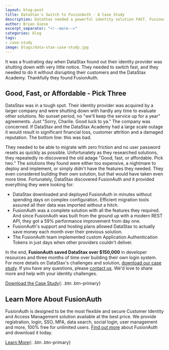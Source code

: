```yaml
---
layout: blog-post
title: DataStax's Switch to FusionAuth - A Case Study
description: DataStax needed a powerful identity solution FAST. FusionAuth was there to help.
author: Bryan Giese
excerpt_separator: "<!--more-->"
categories: blog
tags:
- case-study
image: blogs/data-stax-case-study.jpg
---
```


It was a frustrating day when DataStax found out their identity provider was shutting down with very little notice. They needed to switch fast, and they needed to do it without disrupting their customers and the DataStax Academy. Thankfully they found FusionAuth.

<!--more-->

## Good, Fast, or Affordable - Pick Three

DataStax was in a tough spot. Their identity provider was acquired by a larger company and were shutting down with hardly any time to evaluate other solutions. No sunset period, no "we'll keep the service up for a year" agreements. Just "Sorry, Charlie. Good luck to ya." The company was concerned. If DataStax and the DataStax Academy had a large scale outage it would result in significant financial loss, customer attrition and a damaged reputation. The bottom line: this was bad.

They needed to be able to migrate with zero friction and no user password resets as quickly as possible. Unfortunately as they researched solutions, they repeatedly re-discovered the old adage "Good, fast, or affordable. Pick two." The solutions they found were either too expensive, a nightmare to deploy and implement, or simply didn't have the features they needed. They even considered building their own solution, but that would have taken even more time. Fortunately, DataStax discovered FusionAuth and it provided everything they were looking for:
- DataStax downloaded and deployed FusionAuth in minutes without spending days on complex configuration. Efficient migration tools assured all their data was imported without a hitch.
- FusionAuth was a complete solution with all the features they required. And since FusionAuth was built from the ground up with a modern REST API, they got a 59% performance improvement from day one.
- FusionAuth's support and hosting plans allowed DataStax to actually save money each month over their previous solution.
- The FusionAuth team implemented custom Application Authentication Tokens in just days when other providers couldn't deliver.

In the end, **FusionAuth saved DataStax over $150,000** in developer resources and three months of time over building their own login system. For more details on DataStax's challenges and solution, [download our case study](/resources/datastax-case-study.pdf). If you have any questions, please [contact us](/contact). We'd love to share more and help with your identity challenges.

[Download the Case Study](/resources/datastax-case-study.pdf){: .btn .btn-primary}


## Learn More About FusionAuth
FusionAuth is designed to be the most flexible and secure Customer Identity and Access Management solution available at the best price. We provide registration, login, SSO, MFA, data search, social login, user management and more, 100% free for unlimited users. [Find out more](/ "FusionAuth Home") about FusionAuth and download it today.

[Learn More](/){: .btn .btn-primary}
